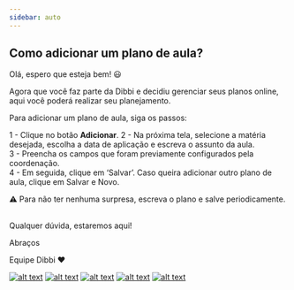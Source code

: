```yaml
---
sidebar: auto
---
```


## Como adicionar um plano de aula?

Olá, espero que esteja bem! :smiley:

Agora que você faz parte da Dibbi e decidiu gerenciar seus planos online, aqui você poderá realizar seu planejamento.

Para adicionar um plano de aula, siga os passos:

1 - Clique no botão **Adicionar**.
2 - Na próxima tela, selecione a matéria desejada, escolha a data de aplicação e escreva o assunto da aula.<br>
3 - Preencha os campos que foram previamente configurados pela coordenação. <br>
4 -  Em seguida, clique em ‘Salvar’. Caso queira adicionar outro plano de aula, clique em Salvar e Novo.

:warning: Para não ter nenhuma surpresa, escreva o plano e salve periodicamente.<br><br>


Qualquer dúvida, estaremos aqui!

Abraços

Equipe Dibbi :heart:

[![alt text][1.1]][1] 
[![alt text][2.1]][2] 
[![alt text][3.1]][3]
[![alt text][4.1]][4]
[![alt text][5.1]][5]

[1.1]: https://orendevelopers.com.br/basedibbi/docsfacebook1.png (Siga nosso Instagram)   
[2.1]: https://orendevelopers.com.br/basedibbi/docsinsta.png (Curta nossa Fanpage) 
[3.1]: https://orendevelopers.com.br/basedibbi/websitedocs1.png (Acesse nosso site)  
[4.1]: https://orendevelopers.com.br/basedibbi/linkedindocs.png (Acompanhe nosso Linkedin)
[5.1]: https://orendevelopers.com.br/basedibbi/whatsappdocs.png (Fale pelo Whatsapp)

[1]: https://www.facebook.com/dibbi.plataforma
[2]: https://www.instagram.com/dibbi.plataforma/
[3]: https://dibbi.com.br/
[4]: https://www.linkedin.com/company/dibbi-plataforma
[5]: https://api.whatsapp.com/send?phone=5585991077098&text=Ol%C3%A1,%20estou%20vindo%20do%20site%20e%20gostaria%20de%20mais%20informa%C3%A7%C3%B5es%20sobre%20a%20Dibbi
